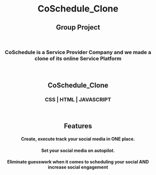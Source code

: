 <h1 align="center">CoSchedule_Clone</h1>
<h2 align="center">Group Project</h2>
<br>
<h3 align="center">CoSchedule is a Service Provider Company and we made a clone of its online Service Platform</h3>
<br>
<h2 align="center">CoSchedule_Clone</h2>
<h3 align="center">CSS | HTML | JAVASCRIPT</h3>

<br>
<h2 align="center">Features</h2>
<h4 align="center">Create, execute track your social media in ONE place.</h4>
<h4 align="center">Set your social media on autopilot.</h4>
<h4 align="center">Eliminate guesswork when it comes to scheduling your social AND increase social engagement</h4>
